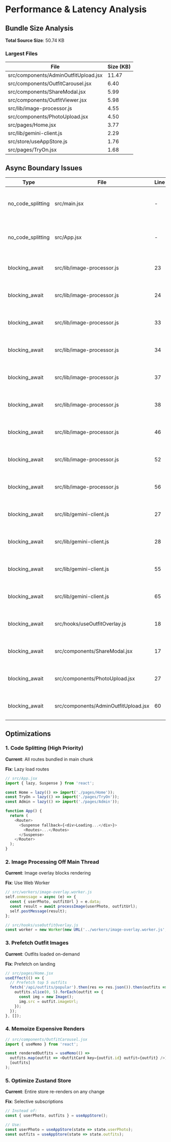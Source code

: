 # Performance & Latency Analysis

## Bundle Size Analysis

**Total Source Size**: 50.74 KB

### Largest Files
| File | Size (KB) |
|------|----------|
| src/components/AdminOutfitUpload.jsx | 11.47 |
| src/components/OutfitCarousel.jsx | 6.40 |
| src/components/ShareModal.jsx | 5.99 |
| src/components/OutfitViewer.jsx | 5.98 |
| src/lib/image-processor.js | 4.55 |
| src/components/PhotoUpload.jsx | 4.50 |
| src/pages/Home.jsx | 3.77 |
| src/lib/gemini-client.js | 2.29 |
| src/store/useAppStore.js | 1.76 |
| src/pages/TryOn.jsx | 1.68 |

## Async Boundary Issues

| Type | File | Line | Severity | Impact |
|------|------|------|----------|--------|
| no_code_splitting | src/main.jsx | - | medium | All routes bundled together; slow initial load |
| no_code_splitting | src/App.jsx | - | medium | All routes bundled together; slow initial load |
| blocking_await | src/lib/image-processor.js | 23 | high | Blocks rendering; user sees frozen UI |
| blocking_await | src/lib/image-processor.js | 24 | high | Blocks rendering; user sees frozen UI |
| blocking_await | src/lib/image-processor.js | 33 | high | Blocks rendering; user sees frozen UI |
| blocking_await | src/lib/image-processor.js | 34 | high | Blocks rendering; user sees frozen UI |
| blocking_await | src/lib/image-processor.js | 37 | high | Blocks rendering; user sees frozen UI |
| blocking_await | src/lib/image-processor.js | 38 | high | Blocks rendering; user sees frozen UI |
| blocking_await | src/lib/image-processor.js | 46 | high | Blocks rendering; user sees frozen UI |
| blocking_await | src/lib/image-processor.js | 52 | high | Blocks rendering; user sees frozen UI |
| blocking_await | src/lib/image-processor.js | 56 | high | Blocks rendering; user sees frozen UI |
| blocking_await | src/lib/gemini-client.js | 27 | high | Blocks rendering; user sees frozen UI |
| blocking_await | src/lib/gemini-client.js | 28 | high | Blocks rendering; user sees frozen UI |
| blocking_await | src/lib/gemini-client.js | 55 | high | Blocks rendering; user sees frozen UI |
| blocking_await | src/lib/gemini-client.js | 65 | high | Blocks rendering; user sees frozen UI |
| blocking_await | src/hooks/useOutfitOverlay.js | 18 | high | Blocks rendering; user sees frozen UI |
| blocking_await | src/components/ShareModal.jsx | 17 | high | Blocks rendering; user sees frozen UI |
| blocking_await | src/components/PhotoUpload.jsx | 27 | high | Blocks rendering; user sees frozen UI |
| blocking_await | src/components/AdminOutfitUpload.jsx | 60 | high | Blocks rendering; user sees frozen UI |

## Optimizations

### 1. Code Splitting (High Priority)
**Current**: All routes bundled in main chunk

**Fix**: Lazy load routes
```javascript
// src/App.jsx
import { lazy, Suspense } from 'react';

const Home = lazy(() => import('./pages/Home'));
const TryOn = lazy(() => import('./pages/TryOn'));
const Admin = lazy(() => import('./pages/Admin'));

function App() {
  return (
    <Router>
      <Suspense fallback={<div>Loading...</div>}>
        <Routes>...</Routes>
      </Suspense>
    </Router>
  );
}
```

### 2. Image Processing Off Main Thread
**Current**: Image overlay blocks rendering

**Fix**: Use Web Worker
```javascript
// src/workers/image-overlay.worker.js
self.onmessage = async (e) => {
  const { userPhoto, outfitUrl } = e.data;
  const result = await processImage(userPhoto, outfitUrl);
  self.postMessage(result);
};

// src/hooks/useOutfitOverlay.js
const worker = new Worker(new URL('../workers/image-overlay.worker.js', import.meta.url));
```

### 3. Prefetch Outfit Images
**Current**: Outfits loaded on-demand

**Fix**: Prefetch on landing
```javascript
// src/pages/Home.jsx
useEffect(() => {
  // Prefetch top 5 outfits
  fetch('/api/outfits/popular').then(res => res.json()).then(outfits => {
    outfits.slice(0, 5).forEach(outfit => {
      const img = new Image();
      img.src = outfit.imageUrl;
    });
  });
}, []);
```

### 4. Memoize Expensive Renders
```javascript
// src/components/OutfitCarousel.jsx
import { useMemo } from 'react';

const renderedOutfits = useMemo(() => 
  outfits.map(outfit => <OutfitCard key={outfit.id} outfit={outfit} />),
  [outfits]
);
```

### 5. Optimize Zustand Store
**Current**: Entire store re-renders on any change

**Fix**: Selective subscriptions
```javascript
// Instead of:
const { userPhoto, outfits } = useAppStore();

// Use:
const userPhoto = useAppStore(state => state.userPhoto);
const outfits = useAppStore(state => state.outfits);
```

